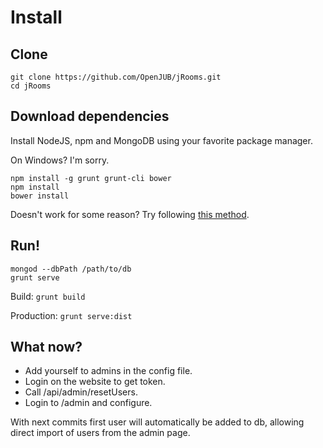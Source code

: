 Install
=======

Clone
-----
    git clone https://github.com/OpenJUB/jRooms.git
    cd jRooms
    
Download dependencies
---------------------
Install NodeJS, npm and MongoDB using your favorite package manager. 

On Windows? I'm sorry.

    npm install -g grunt grunt-cli bower
    npm install
    bower install

Doesn't work for some reason? Try following [this method](http://stackoverflow.com/a/20765400).

Run!
----
    mongod --dbPath /path/to/db
    grunt serve
    
Build: `grunt build`

Production: `grunt serve:dist`


What now?
----
- Add yourself to admins in the config file.
- Login on the website to get token.
- Call /api/admin/resetUsers.
- Login to /admin and configure.

With next commits first user will automatically be added to db, allowing direct import of users from the admin page.
